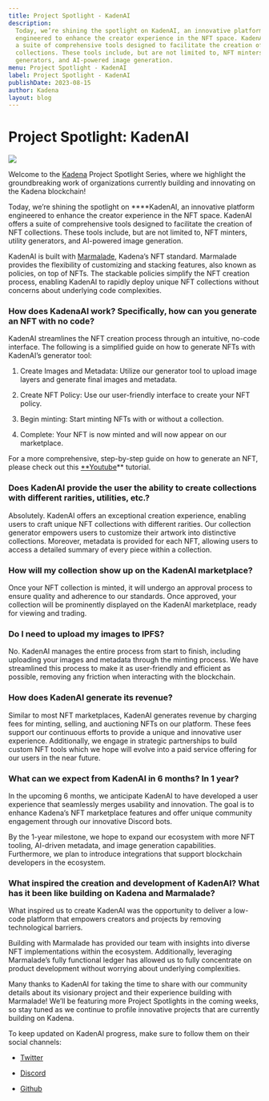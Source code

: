 ```yaml
---
title: Project Spotlight - KadenAI
description:
  Today, we’re shining the spotlight on KadenAI, an innovative platform
  engineered to enhance the creator experience in the NFT space. KadenAI offers
  a suite of comprehensive tools designed to facilitate the creation of NFT
  collections. These tools include, but are not limited to, NFT minters, utility
  generators, and AI-powered image generation.
menu: Project Spotlight - KadenAI
label: Project Spotlight - KadenAI
publishDate: 2023-08-15
author: Kadena
layout: blog
---
```


# Project Spotlight: KadenAI

![](/assets/blog/2023/1_2TrpexM2c0w9JVwBL2JO9g.webp)

Welcome to the [Kadena](https://kadena.io/) Project Spotlight Series, where we
highlight the groundbreaking work of organizations currently building and
innovating on the Kadena blockchain!

Today, we’re shining the spotlight on \*\*\*\*KadenAI, an innovative platform
engineered to enhance the creator experience in the NFT space. KadenAI offers a
suite of comprehensive tools designed to facilitate the creation of NFT
collections. These tools include, but are not limited to, NFT minters, utility
generators, and AI-powered image generation.

KadenAI is built with
[Marmalade](https://medium.com/kadena-io/introducing-marmalade-v2-empowering-the-future-of-nfts-33ad2f3c94e8),
Kadena’s NFT standard. Marmalade provides the flexibility of customizing and
stacking features, also known as policies, on top of NFTs. The stackable
policies simplify the NFT creation process, enabling KadenAI to rapidly deploy
unique NFT collections without concerns about underlying code complexities.

### How does KadenaAI work? Specifically, how can you generate an NFT with no code?

KadenAI streamlines the NFT creation process through an intuitive, no-code
interface. The following is a simplified guide on how to generate NFTs with
KadenAI’s generator tool:

1.  Create Images and Metadata: Utilize our generator tool to upload image
    layers and generate final images and metadata.

2.  Create NFT Policy: Use our user-friendly interface to create your NFT
    policy.

3.  Begin minting: Start minting NFTs with or without a collection.

4.  Complete: Your NFT is now minted and will now appear on our marketplace.

For a more comprehensive, step-by-step guide on how to generate an NFT, please
check out this [\*\*Youtube](https://youtu.be/UHza2oUwQ2E)\*\* tutorial.

### Does KadenAI provide the user the ability to create collections with different rarities, utilities, etc.?

Absolutely. KadenAI offers an exceptional creation experience, enabling users to
craft unique NFT collections with different rarities. Our collection generator
empowers users to customize their artwork into distinctive collections.
Moreover, metadata is provided for each NFT, allowing users to access a detailed
summary of every piece within a collection.

### How will my collection show up on the KadenAI marketplace?

Once your NFT collection is minted, it will undergo an approval process to
ensure quality and adherence to our standards. Once approved, your collection
will be prominently displayed on the KadenAI marketplace, ready for viewing and
trading.

### Do I need to upload my images to IPFS?

No. KadenAI manages the entire process from start to finish, including uploading
your images and metadata through the minting process. We have streamlined this
process to make it as user-friendly and efficient as possible, removing any
friction when interacting with the blockchain.

### How does KadenAI generate its revenue?

Similar to most NFT marketplaces, KadenAI generates revenue by charging fees for
minting, selling, and auctioning NFTs on our platform. These fees support our
continuous efforts to provide a unique and innovative user experience.
Additionally, we engage in strategic partnerships to build custom NFT tools
which we hope will evolve into a paid service offering for our users in the near
future.

### What can we expect from KadenAI in 6 months? In 1 year?

In the upcoming 6 months, we anticipate KadenAI to have developed a user
experience that seamlessly merges usability and innovation. The goal is to
enhance Kadena’s NFT marketplace features and offer unique community engagement
through our innovative Discord bots.

By the 1-year milestone, we hope to expand our ecosystem with more NFT tooling,
AI-driven metadata, and image generation capabilities. Furthermore, we plan to
introduce integrations that support blockchain developers in the ecosystem.

### What inspired the creation and development of KadenAI? What has it been like building on Kadena and Marmalade?

What inspired us to create KadenAI was the opportunity to deliver a low-code
platform that empowers creators and projects by removing technological barriers.

Building with Marmalade has provided our team with insights into diverse NFT
implementations within the ecosystem. Additionally, leveraging Marmalade’s fully
functional ledger has allowed us to fully concentrate on product development
without worrying about underlying complexities.

Many thanks to KadenAI for taking the time to share with our community details
about its visionary project and their experience building with Marmalade! We’ll
be featuring more Project Spotlights in the coming weeks, so stay tuned as we
continue to profile innovative projects that are currently building on Kadena.

To keep updated on KadenAI progress, make sure to follow them on their social
channels:

- [Twitter](https://twitter.com/SwarmsFinance)

- [Discord](https://discord.gg/y8KbQRxScF)

- [Github](https://github.com/squiegee/swarms)
